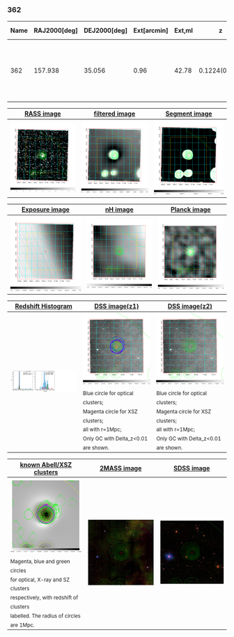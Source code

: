 <div STYLE="page-break-after: always;"></div>

### 362

|Name|RAJ2000[deg]|DEJ2000[deg] |Ext[arcmin]| Ext,ml | z | z_src| C|GC(XSZ,Delta_z<0.01)| GC(OPT,Delta_z<0.01)|GC| R_sig[arcmin] | R500[arcmin] | R500[Mpc]| CRsig[c/s] | CR500[c/s] |L500[1E44 erg/s]|F500[1E-12 erg/s/cm^2]| M500[1E14 Msun]|Tx[keV]|Cnt_sig|Beta|Rc[arcmin]|Comment|Alias|
|---|---|---|---|---|---|------|---|--------|---------|----------|---|---|---|---|---|---|---|---|---|---|---|---|---|---|
|362| 157.938| 35.056| 0.96| 42.78| 0.1224(0.005)| z1, z_xsz| B| F20, MCXC, PSZ2, SPI, Tar, XB| A, C, N, RM, W| A, C, F20, MCXC, N, PSZ2, SPI, Tar, W, XB| 9.775| 8.115| 1.071| 0.343(0.037)| 0.334(0.036)| 2.625(0.138)| 6.711(0.352)| 3.94(0.10)| 5.18(0.08)| 163.9| 0.827(-0.119+0.111)| 2.383(-0.619+0.494)| -| k030|

|[RASS image](../image/362/362_img.pdf)|[filtered image](../image/362/362_fil.pdf)|[Segment image](../image/362/362_seg.pdf)|
|-------------------|--------------------|-------------------|
| <img src="../image/362/362_img.png" width="300">  | <img src="../image/362/362_fil.png" width="300">   | <img src="../image/362/362_seg.png" width="300">  |

|[Exposure image](../image/362/362_mex.pdf)| [nH image](../image/362/362_nh.pdf)| [Planck image](../image/362/362_p.pdf)|
|-------------------|--------------------|-------------------|
|<img src="../image/362/362_mex.png" width="300">   | <img src="../image/362/362_nh.png" width="300">    | <img src="../image/362/362_p.png" width="300"> |

|[Redshift Histogram](../image/362/362_zg.pdf) | [DSS image(z1)](../image/362/362_dss_z1.pdf)      |  [DSS image(z2)](../image/362/362_dss_z2.pdf)    |
|-------------------|--------------------|-------------------|
|<img src="../image/362/362_zg.png" width="300"> |<img src="../image/362/362_dss_z1.png" width="300"> <sub><br>Blue circle for optical clusters; <br>Magenta circle for XSZ clusters; <br>all with r=1Mpc; <br>Only GC with Delta_z<0.01 are shown. </sub>| <img src="../image/362/362_dss_z2.png" width="300"><sub><br>Blue circle for optical clusters; <br>Magenta circle for XSZ clusters; <br>all with r=1Mpc; <br>Only GC with Delta_z<0.01 are shown. </sub> |

|[known Abell/XSZ clusters](../image/362/362_gc.pdf) | [2MASS image](../image/362/362_2mass.pdf)      |[SDSS image](../image/362/362_sdss.pdf)   |
|-------------------|-------------------|-------------------|
|<img src=../image/362/362_gc.png width="300"> <br><sub>Magenta, blue and green circles <br>for optical, X-ray and SZ clusters <br>respectively, with redshift of clusters <br>labelled. The radius of circles <br>are 1Mpc.</sub>|<img src="../image/362/362_2mass.png" width="300">  | <img src="../image/362/362_sdss.png" width="300">  |




